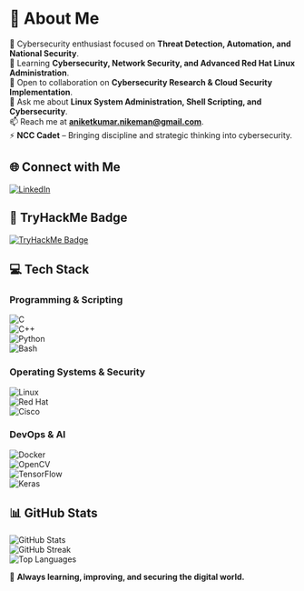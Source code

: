 # 💫 About Me  

🔭 Cybersecurity enthusiast focused on **Threat Detection, Automation, and National Security**.  
🌱 Learning **Cybersecurity, Network Security, and Advanced Red Hat Linux Administration**.  
👯 Open to collaboration on **Cybersecurity Research & Cloud Security Implementation**.  
💬 Ask me about **Linux System Administration, Shell Scripting, and Cybersecurity**.  
📫 Reach me at **aniketkumar.nikeman@gmail.com**.  
⚡ **NCC Cadet** – Bringing discipline and strategic thinking into cybersecurity.  

## 🌐 Connect with Me  
[![LinkedIn](https://img.shields.io/badge/LinkedIn-%230077B5.svg?style=for-the-badge&logo=linkedin&logoColor=white)](https://linkedin.com/in/aniket-kumar-bharat)  

## 👾 TryHackMe Badge  
[![TryHackMe Badge](https://tryhackme-badges.s3.amazonaws.com/ShoorveerChap.png)](https://tryhackme.com/r/p/ShoorveerChap)  

## 💻 Tech Stack  

### **Programming & Scripting**  
![C](https://img.shields.io/badge/C-%2300599C.svg?style=for-the-badge&logo=c&logoColor=white)  
![C++](https://img.shields.io/badge/C++-%2300599C.svg?style=for-the-badge&logo=c%2B%2B&logoColor=white)  
![Python](https://img.shields.io/badge/Python-3670A0?style=for-the-badge&logo=python&logoColor=ffdd54)  
![Bash](https://img.shields.io/badge/Bash-%23121011.svg?style=for-the-badge&logo=gnu-bash&logoColor=white)  

### **Operating Systems & Security**  
![Linux](https://img.shields.io/badge/Linux-%23FCC624.svg?style=for-the-badge&logo=linux&logoColor=black)  
![Red Hat](https://img.shields.io/badge/Red_Hat-%23EE0000.svg?style=for-the-badge&logo=redhat&logoColor=white)  
![Cisco](https://img.shields.io/badge/Cisco-%23049fd9.svg?style=for-the-badge&logo=cisco&logoColor=black)  

### **DevOps & AI**  
![Docker](https://img.shields.io/badge/Docker-%230db7ed.svg?style=for-the-badge&logo=docker&logoColor=white)  
![OpenCV](https://img.shields.io/badge/OpenCV-%23white.svg?style=for-the-badge&logo=opencv&logoColor=white)  
![TensorFlow](https://img.shields.io/badge/TensorFlow-%23FF6F00.svg?style=for-the-badge&logo=TensorFlow&logoColor=white)  
![Keras](https://img.shields.io/badge/Keras-%23D00000.svg?style=for-the-badge&logo=Keras&logoColor=white)  

## 📊 GitHub Stats  

![GitHub Stats](https://github-readme-stats.vercel.app/api?username=ianiketkumar7&theme=blue-green&hide_border=false&include_all_commits=true&count_private=false)  
![GitHub Streak](https://github-readme-streak-stats.herokuapp.com/?user=ianiketkumar7&theme=blue-green&hide_border=false)  
![Top Languages](https://githubreadmestats.vercel.app/api/toplangs/username=ianiketkumar7&theme=bluegreen&hide_border=false&include_all_commits=true&count_private=false&layout=compact) 

🚀 **Always learning, improving, and securing the digital world.**  
